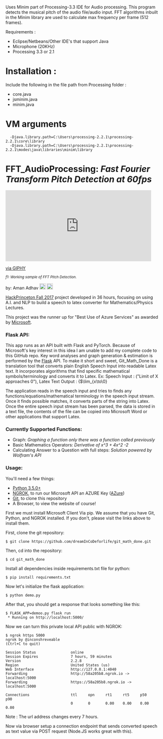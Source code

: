 Uses Minim part of Processing-3.3 IDE for Audio processing. This program detects the musical pitch of the audio file/audio input. FFT algorithms inbuilt in the Minim library are used to calculate max frequency per frame (512 frames). 

Requirements : 

- Eclipse/Netbeans/Other IDE's that support Java
- Microphone (20KHz)
- Processing 3.3 or 2.1

# Installation :

Include the following in the file path from Processing folder : 
- core.java
- jsminim.java
- minim.java


# VM arguments
```
  -Djava.library.path=C:\Users\processing-2.2.1\processing-2.2.1\core\library
  -Djava.library.path=C:\Users\processing-2.2.1\processing-2.2.1\modes\java\libraries\minim\library

```

<h1>FFT_AudioProcessing: <em>Fast Fourier Transform Pitch Detection at 60fps</em></h1>

<iframe src="https://giphy.com/embed/t7ugl980nwxelPoBa9" width="480" height="234" frameBorder="0" class="giphy-embed" allowFullScreen></iframe><p><a href="https://giphy.com/gifs/fast-fourier-transform-t7ugl980nwxelPoBa9">via GIPHY</a></p>
<sup><em>f1: Working sample of FFT Pitch Detection.</em></sup>

by: Aman Adhav <a href="https://linkedin.com/in/amanadhav"><img src="https://raw.githubusercontent.com/jrobchin/phormatics/master/screenshots/linkedin.png" height="20px"></a> <a href="https://github.com/dreamincodeforlife"><img src="https://raw.githubusercontent.com/jrobchin/phormatics/master/screenshots/github.png" height="20px"></a>

[HackPrinceton Fall 2017](https://hackprinceton.com/) project developed in 36 hours, focusing on using A.I. and NLP to build a speech to latex converter for Mathematics/Physics Lectures.

This project was the runner up for "Best Use of Azure Services" as awarded by [Microsoft](https://azure.microsoft.com/en-ca/). 

### Flask API:
This app runs as an API built with Flask and PyTorch. Because of Microsoft's key interest in this idea I am unable to add my complete code to this GitHub repo. Key word analyses and graph generation & estimation is performed by the [Flask](http://flask.pocoo.org/) API. To make it short and sweet, Git_Math_Done is a translation tool that converts plain English Speech Input into readable Latex text. It incorporates algorithms that find specific mathematical symbols/terminology and converts it to Latex. Ex: Speech Input : ("Limit of X approaches 0"), Latex Text Output : {$\lim_{x\to\0}

The application reads in the speech input and tries to finds any functions/equations/mathematical terminology in the speech input stream. Once it finds possible matches, it converts parts of the string into Latex. Once the entire speech input stream has been parsed, the data is stored in a text file, the contents of the file can be copied into Microsoft Word or other applications that support Latex. 


### Currently Supported Functions:

- Graph: *Graphing a function only there was a function called previously*
- Basic Mathematics Operators: *Derivative of x^3 + 4x^2 -2*
- Calculating Answer to a Question with full steps: *Solution powered by Wolfram's API*

### Usage:

You'll need a few things:

* [Python 3.5.0+](https://www.python.org/downloads/)
* [NGROK](https://ngrok.com/), to run our Microsoft API an AZURE Key ([AZure](https://azure.microsoft.com/en-ca/))
* [Git](https://git-scm.com/), to clone this repository
* A Browser, to view the website of course!

First we must install Microsoft Client Via pip. We assume that you have Git, Python, and NGROK installed. If you don't, please visit the links above to install them.

First, clone the git repository:
```
$ git clone https://github.com/dreamInCoDeforlife/git_math_done.git
```

Then, cd into the repository:
```
$ cd git_math_done
```

Install all dependencies inside requirements.txt file for python:
```
$ pip install requirements.txt
```

Now let's initialize the flask application:
```
$ python demo.py
```

After that, you should get a response that looks something like this:

```
$ FLASK_APP=demoo.py flask run
 * Running on http://localhost:5000/
```
Now we can turn this private local API public with NGROK:

```
$ ngrok https 5000
ngrok by @inconshreveable                                                                               (Ctrl+C to quit)

Session Status                online
Session Expires               7 hours, 59 minutes
Version                       2.2.8
Region                        United States (us)
Web Interface                 http://127.0.0.1:4040
Forwarding                    http://58a205b8.ngrok.io -> localhost:5000
Forwarding                    https://58a205b8.ngrok.io -> localhost:5000

Connections                   ttl     opn     rt1     rt5     p50     p90
                              0       0       0.00    0.00    0.00    0.00
```
Note : The url address changes every 7 hours.

Now via browser setup a connection endpoint that sends converted speech as text value via POST request (Node.JS works great with this).




